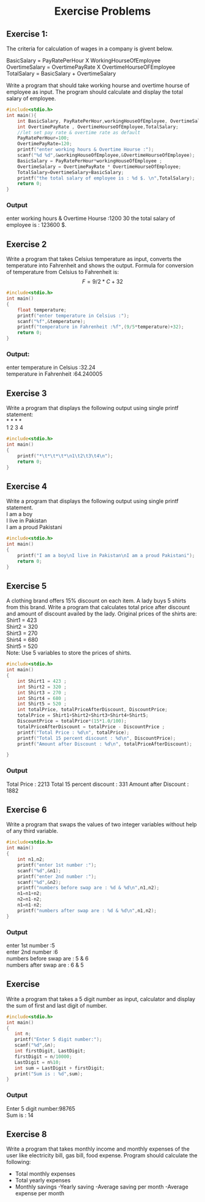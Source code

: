 <div align="center">
   <h1> Exercise Problems</h1>
</div>

## Exercise 1:
The criteria for calculation of wages in a company is givent below.

BasicSalary = PayRatePerHour  X WorkingHourseOfEmployee  
OvertimeSalary = OvertimePayRate X OvertimeHourseOFEmployee  
TotalSalary = BasicSalary + OvertimeSalary   

Write a program that should take working hourse and overtime hourse of employee as input. The program should calculate and display the total salary of employee.   
```c
#include<stdio.h>
int main(){
    int BasicSalary, PayRatePerHour,workingHouseOfEmployee, OvertimeSalary ;
    int OvertimePayRate , OvertimeHourseOfEmployee,TotalSalary;
    //let set pay rate & overtime rate as default
    PayRatePerHour=100;
    OvertimePayRate=120;
    printf("enter working hours & Overtime Hourse :");
    scanf("%d %d",&workingHouseOfEmployee,&OvertimeHourseOfEmployee);
    BasicSalary = PayRatePerHour*workingHouseOfEmployee ; 
    OvertimeSalary = OvertimePayRate * OvertimeHourseOfEmployee;
    TotalSalary=OvertimeSalary+BasicSalary;
    printf("the total salary of employee is : %d $. \n",TotalSalary);
    return 0;
}
```
### Output
enter working hours & Overtime Hourse :1200 30
the total salary of employee is : 123600 $.
## Exercise 2 
Write a program that takes Celsius temperature as input, converts the temperature into Fahrenheit and shows the output. Formula for conversion of temperature from Celsius to Fahrenheit is:   
     $$F=9/2*C+32$$
```c
#include<stdio.h>
int main()
{
	float temperature;
	printf("enter temperature in Celsius :");
	scanf("%f",&temperature);
	printf("temperature in Fahrenheit :%f",(9/5*temperature)+32);
	return 0;
}
```
### Output:
enter temperature in Celsius :32.24  
temperature in Fahrenheit :64.240005  
## Exercise 3
Write a program that displays the following output using single printf statement:   
\*     \*     \*     \*  
1    2    3    4  
```c
#include<stdio.h>
int main()
{
    printf("*\t*\t*\t*\n1\t2\t3\t4\n");
    return 0;
}
```
## Exercise 4
Write a program that displays the following output using single printf statement.  
I am a boy   
I live in Pakistan  
I am a proud Pakistani  
```c
#include<stdio.h>
int main()
{
    printf("I am a boy\nI live in Pakistan\nI am a proud Pakistani");
    return 0;
}
```
## Exercise 5  

A clothing brand offers 15% discount on each item. A lady buys 5 shirts from this brand. Write a program that calculates total price after discount and amount of discount availed by the lady. Original prices of the shirts are:  
Shirt1 = 423  
Shirt2 = 320  
Shirt3 = 270  
Shirt4 = 680  
Shirt5 = 520  
Note: Use 5 variables to store the prices of shirts.  
```C
#include<stdio.h>
int main()
{
    int Shirt1 = 423 ;  
    int Shirt2 = 320 ;  
    int Shirt3 = 270 ;  
    int Shirt4 = 680 ;  
    int Shirt5 = 520 ;
    int totalPrice, totalPriceAfterDiscount, DiscountPrice;
    totalPrice = Shirt1+Shirt2+Shirt3+Shirt4+Shirt5;
    DiscountPrice = totalPrice*(15*1.0/100);
    totalPriceAfterDiscount = totalPrice - DiscountPrice ;
    printf("Total Price : %d\n", totalPrice);
    printf("Total 15 percent discount : %d\n", DiscountPrice);
    printf("Amount after Discount : %d\n", totalPriceAfterDiscount);

}
```
### Output
Total Price : 2213
Total 15 percent  discount : 331
Amount after Discount : 1882
## Exercise 6
Write a program that swaps the values of two integer variables without help of any third variable.
```C
#include<stdio.h>
int main()
{
    int n1,n2;
    printf("enter 1st number :");
    scanf("%d",&n1);
    printf("enter 2nd number :");
    scanf("%d",&n2);
    printf("numbers before swap are : %d & %d\n",n1,n2);
    n1=n1+n2;
    n2=n1-n2;
    n1=n1-n2;
    printf("numbers after swap are : %d & %d\n",n1,n2);
}
```
### Output
enter 1st number :5  
enter 2nd number :6  
numbers before swap are : 5 & 6  
numbers after swap are : 6 & 5  

## Exercise
Write a program that takes a 5 digit number as input, calculator and display the sum of first and last digit of number.
```C
#include<stdio.h>
int main()
{
   int n;
   printf("Enter 5 digit number:");
   scanf("%d",&n);
   int firstDigit, LastDigit;
   firstDigit = n/10000;
   LastDigit = n%10;
   int sum = LastDigit + firstDigit;
   print("Sum is : %d",sum);
}
```
### Output
Enter 5 digit number:98765  
Sum is : 14  
## Exercise 8

Write a program that takes monthly income and monthly expenses of the user like electricity bill, gas bill, food expense. Program should calculate the
following:
 - Total monthly expenses
 - Total yearly expenses
 - Monthly savings
 -Yearly saving
 -Average saving per month
 -Average expense per month